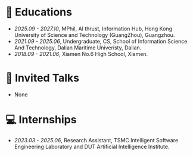 
# 📖 Educations
- *2025.09 - 2027.10*, MPhil, AI thrust, Information Hub, Hong Kong University of Science and Technology (GuangZhou), Guangzhou.
- *2021.09 - 2025.06*, Undergraduate, CS, School of Information Science And Technology, Dalian Maritime Univeristy, Dalian.
- *2018.09 - 2021.06*, Xiamen No.6 High School, Xiamen.

# 💬 Invited Talks
- None

# 💻 Internships
- *2023.03 - 2025.06*, Research Assistant, TSMC Intelligent Software Engineering Laboratory and DUT Artificial Intelligence Institute.
